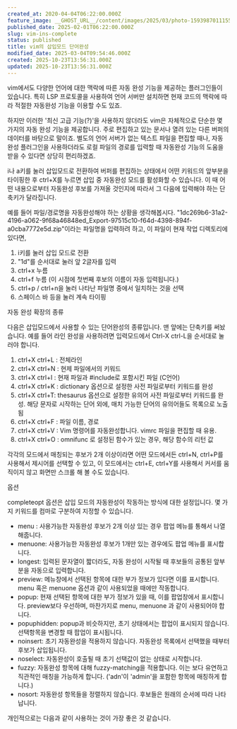 ```yaml
---
created_at: 2020-04-04T06:22:00.000Z
feature_image: __GHOST_URL__/content/images/2025/03/photo-1593987011155-542d44e8660e.jpeg
published_date: 2025-02-01T06:22:00.000Z
slug: vim-ins-complete
status: published
title: vim의 삽입모드 단어완성
modified_date: 2025-03-04T09:54:46.000Z
created: 2025-10-23T13:56:31.000Z
updated: 2025-10-23T13:56:31.000Z
---
```


vim에서도 다양한 언어에 대한 맥락에 따른 자동 완성 기능을 제공하는 플러그인들이 있습니다. 특히 LSP 프로토콜을 사용하여 언어 서버만 설치하면 현재 코드의 맥락에 따라 적절한 자동완성 기능을 이용할 수도 있죠.

하지만 이러한 '최신 고급 기능(?)'을 사용하지 않더라도 vim은 자체적으로 단순한 몇 가지의 자동 완성 기능을 제공합니다. 주로 편집하고 있는 문서나 열려 있는 다른 버퍼의 데이터를 바탕으로 말이죠. 별도의 언어 서버가 없는 텍스트 파일을 편집할 때나, 자동 완성 플러그인을 사용하더라도 로컬 파일의 경로를 입력할 때 자동완성 기능의 도움을 받을 수 있다면 상당히 편리하겠죠.

i나 a키를 눌러 삽입모드로 전환하여 버퍼를 편집하는 상태에서 어떤 키워드의 앞부분을 타이핑한 후 ctrl+X를 누르면 삽입 중 자동완성 모드를 활성화할 수 있습니다. 이 때 어떤 내용으로부터 자동완성 후보를 가져올 것인지에 따라서 그 다음에 입력해야 하는 단축키가 달라집니다. 

예를 들어 파일/경로명을 자동완성해야 하는 상황을 생각해봅시다. "1dc269b6-31a2-4196-a062-9f68a46848ed_Export-97515c10-f64d-4398-894f-a0cba7772e5d.zip"이라는 파일명을 입력하려 하고, 이 파일이 현재 작업 디렉토리에 있다면,

1. i키를 눌러 삽입 모드로 전환
2. "1d"를 순서대로 눌러 앞 2글자를 입력
3. ctrl+x 누름
4. ctrl+f 누름 (이 시점에 첫번째 후보의 이름이 자동 입력됩니다.)
5. ctrl+p / ctrl+n을 눌러 나타난 파일명 중에서 일치하는 것을 선택
6. 스페이스 바 등을 눌러 계속 타이핑

자동 완성 확장의 종류

다음은 삽입모드에서 사용할 수 있는 단어완성의 종류입니다. 맨 앞에는 단축키를 써놨습니다. 예를 들어 라인 완성을 사용하려면 입력모드에서 Ctrl-X ctrl-L을 순서대로 눌러야 합니다.

1. ctrl+X ctrl+L : 전체라인
2. ctrl+X ctrl+N : 현제 파일에서의 키워드
3. ctrl+X ctrl+I : 현재 파일과 #include로 포함시킨 파일 (C언어)
4. ctrl+X ctrl+K : dictionary 옵션으로 설정한 사전 파일로부터 키워드를 완성
5. ctrl+X ctrl+T: thesaurus 옵션으로 설정한 유의어 사전 파일로부터 키워드를 완성. 해당 문자로 시작하는 단어 외에, 매치 가능한 단어의 유의어들도 목록으로 노출됨
6. ctrl+X ctrl+F : 파일 이름, 경로
7. ctrl+X ctrl+V :  Vim 명령어를 자동완성합니다. vimrc 파일을 편집할 때 유용.
8. ctrl+X ctrl+O : omnifunc 로 설정된 함수가 있는 경우, 해당 함수의 리턴 값

각각의 모드에서 매칭되는 후보가 2개 이상이라면 어떤 모드에서든 ctrl+N, ctrl+P를 사용해서 제시어를 선택할 수 있고, 이 모드에서는 ctrl+E, ctrl+Y를 사용해서 커서를 움직이지 않고 화면만 스크롤 해 볼 수도 있습니다.

옵션

completeopt 옵션은 삽입 모드의 자동완성이 작동하는 방식에 대한 설정입니다. 몇 가지 키워드를 컴마로 구분하여 지정할 수 있습니다. 

- menu : 사용가능한 자동완성 후보가 2개 이상 있는 경우 팝업 메뉴를 통해서 나열해줍니다. 
- menuone: 사용가능한 자동완성 후보가 1개만 있는 경우에도 팝업 메뉴를 표시합니다. 
- longest: 입력된 문자열이 짧더라도, 자동 완성이 시작될 때 후보들의 공통된 앞부분을 자동으로 입력합니다. 
- preview: 메뉴창에서 선택된 항목에 대한 부가 정보가 있다면 이를 표시합니다. menu 혹은 menuone 옵션과 같이 사용되었을 때에만 작동합니다. 
- popup: 현재 선택된 항목에 대한 부가 정보가 있을 때, 이를 팝업창에서 표시합니다. preview보다 우선하며, 마찬가지로 menu, menuone 과 같이 사용되어야 합니다. 
- popuphidden: popup과 비슷하지만, 초기 상태에서는 팝업이 표시되지 않습니다. 선택항목을 변경할 때 팝업이 표시됩니다. 
- noinsert: 초기 자동완성을 적용하지 않습니다. 자동완성 목록에서 선택했을 때부터 후보가 삽입됩니다.
- noselect: 자동완성이 호출될 때 초기 선택값이 없는 상태로 시작합니다. 
- fuzzy: 자동완성 항목에 대해 fuzzy-matching을 적용합니다. 이는 보다 유연하고 직관적인 매칭을 가능하게 합니다. ('adn'이 'admin'을 포함한 항목에 매칭하게 합니다.)
- nosort: 자동완성 항목들을 정렬하지 않습니다. 후보들은 원래의 순서에 따라 나타납니다. 

개인적으로는 다음과 같이 사용하는 것이 가장 좋은 것 같습니다.